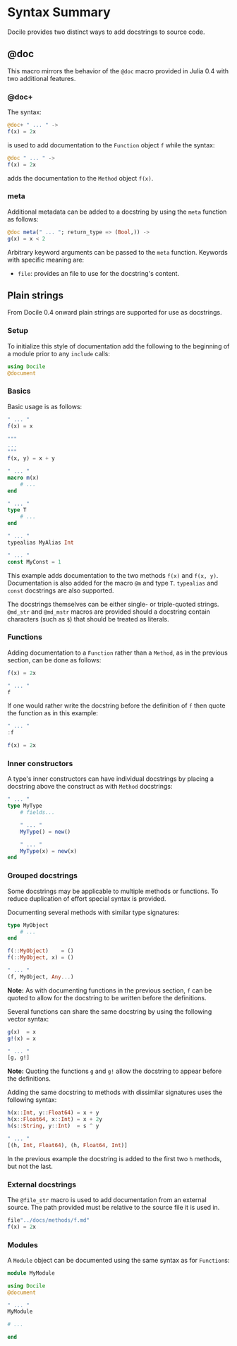 # Syntax Summary

Docile provides two distinct ways to add docstrings to source code.

## @doc

This macro mirrors the behavior of the `@doc` macro provided in Julia 0.4
with two additional features.

### @doc+

The syntax:

```julia
@doc+ " ... " ->
f(x) = 2x
```

is used to add documentation to the `Function` object `f` while the syntax:

```julia
@doc " ... " ->
f(x) = 2x
```

adds the documentation to the `Method` object `f(x)`.

### meta

Additional metadata can be added to a docstring by using the `meta` function as
follows:

```julia
@doc meta(" ... "; return_type => (Bool,)) ->
g(x) = x < 2
```

Arbitrary keyword arguments can be passed to the `meta` function. Keywords with
specific meaning are:

* `file`: provides an file to use for the docstring's content.

## Plain strings

From Docile 0.4 onward plain strings are supported for use as docstrings.

### Setup

To initialize this style of documentation add the following to the beginning of
a module prior to any `include` calls:

```julia
using Docile
@document
```

### Basics

Basic usage is as follows:

```julia
" ... "
f(x) = x

"""
...
"""
f(x, y) = x + y

" ... "
macro m(x)
    # ...
end

" ... "
type T
    # ...
end

" ... "
typealias MyAlias Int

" ... "
const MyConst = 1
```

This example adds documentation to the two methods `f(x)` and `f(x, y)`.
Documentation is also added for the macro `@m` and type `T`. `typealias` and
`const` docstrings are also supported.

The docstrings themselves can be either single- or triple-quoted strings.
`@md_str` and `@md_mstr` macros are provided should a docstring contain
characters (such as `$`) that should be treated as literals.

### Functions

Adding documentation to a `Function` rather than a `Method`, as in the previous
section, can be done as follows:

```julia
f(x) = 2x

" ... "
f
```

If one would rather write the docstring before the definition of `f` then
quote the function as in this example:

```julia
" ... "
:f

f(x) = 2x
```

### Inner constructors

A type's inner constructors can have individual docstrings by placing
a docstring above the construct as with `Method` docstrings:

```julia
" ... "
type MyType
    # fields...

    " ... "
    MyType() = new()

    " ... "
    MyType(x) = new(x)
end
```

### Grouped docstrings

Some docstrings may be applicable to multiple methods or functions. To
reduce duplication of effort special syntax is provided.

Documenting several methods with similar type signatures:

```julia
type MyObject
    # ...
end

f(::MyObject)    = ()
f(::MyObject, x) = ()

" ... "
(f, MyObject, Any...)
```

**Note:** As with documenting functions in the previous section, `f` can be
quoted to allow for the docstring to be written before the definitions.

Several functions can share the same docstring by using the following vector
syntax:

```julia
g(x)  = x
g!(x) = x

" ... "
[g, g!]
```

**Note:** Quoting the functions `g` and `g!` allow the docstring to appear
before the definitions.

Adding the same docstring to methods with dissimilar signatures uses the
following syntax:

```julia
h(x::Int, y::Float64) = x + y
h(x::Float64, x::Int) = x + 2y
h(s::String, y::Int)  = s ^ y

" ... "
[(h, Int, Float64), (h, Float64, Int)]
```

In the previous example the docstring is added to the first two `h` methods, but
not the last.

### External docstrings

The `@file_str` macro is used to add documentation from an external source. The
path provided must be relative to the source file it is used in.

```julia
file"../docs/methods/f.md"
f(x) = 2x
```

### Modules

A `Module` object can be documented using the same syntax as for `Function`s:

```julia
module MyModule

using Docile
@document

" ... "
MyModule

# ...

end
```
